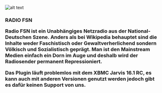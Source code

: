 ![alt text][logo]

[logo]: radiofsn.png

<h3>RADIO FSN</h>
<p></p>
<p></p>
Radio FSN ist ein Unabhängiges Netzradio aus der National-Deutschen Szene. Anders als bei Wikipedia behauptet sind die Inhalte 
weder Faschistisch oder Gewaltverherlichend sondern Völkisch und Sozialistisch geprägt. Man ist den Mainstream Medien einfach ein Dorn im Auge
und deshalb wird der Radiosender permanent Repressioniert. 
<p></p>
<p></p>
Das Plugin läuft problemlos mit dem XBMC Jarvis 16.1 RC, es kann auch mit anderen Versionen genutzt werden jedoch gibt es dafür keinen
Support von uns.

